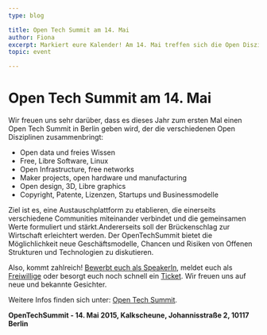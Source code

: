 ```yaml
---
type: blog

title: Open Tech Summit am 14. Mai
author: Fiona
excerpt: Markiert eure Kalender! Am 14. Mai treffen sich die Open Disziplinen in Berlin
topic: event

---
```


# Open Tech Summit am 14. Mai

Wir freuen uns sehr darüber, dass es dieses Jahr zum ersten Mal einen Open Tech Summit in Berlin geben wird, der die verschiedenen Open Disziplinen zusammenbringt:

<ul>
  <li> Open data und freies Wissen </li>
  <li> Free, Libre Software, Linux</li>
  <li> Open Infrastructure, free networks</li>
  <li> Maker projects, open hardware und manufacturing</li>
  <li> Open design, 3D, Libre graphics</li>
  <li> Copyright, Patente, Lizenzen, Startups und Businessmodelle</li>
</ul>

Ziel ist es, eine Austauschplattform zu etablieren, die einerseits verschiedene Communities miteinander verbindet und die gemeinsamen Werte formuliert und stärkt.Andererseits soll der Brückenschlag zur Wirtschaft erleichtert werden.
Der OpenTechSummit bietet die Möglichlichkeit neue Geschäftsmodelle, Chancen und Risiken von Offenen Strukturen und Technologien zu diskutieren.

Also, kommt zahlreich! <a href="http://opentechsummit.net/CallSpeakers.pdf">Bewerbt euch als SpeakerIn</a>, meldet euch als <a href="https://docs.google.com/forms/d/1JPE-WPvUZrCds_k4kmVX7h-UBwqHSAT5q41b_BfwNo4/viewform">Freiwillige</a> oder besorgt euch noch schnell ein <a href="http://www.eventbrite.com/e/opentechsummit-tickets-14132802593">Ticket</a>. Wir freuen uns auf neue und bekannte Gesichter.

Weitere Infos finden sich unter: <a href="http://opentechsummit.net">Open Tech Summit</a>.<br>


<b>OpenTechSummit - 14. Mai 2015, Kalkscheune, Johannisstraße 2, 10117 Berlin</b>

